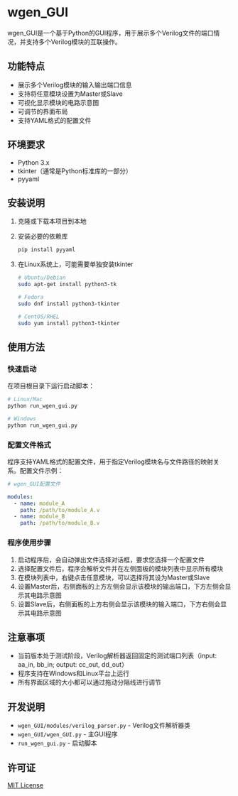 # wgen_GUI

wgen_GUI是一个基于Python的GUI程序，用于展示多个Verilog文件的端口情况，并支持多个Verilog模块的互联操作。

## 功能特点

- 展示多个Verilog模块的输入输出端口信息
- 支持将任意模块设置为Master或Slave
- 可视化显示模块的电路示意图
- 可调节的界面布局
- 支持YAML格式的配置文件

## 环境要求

- Python 3.x
- tkinter（通常是Python标准库的一部分）
- pyyaml

## 安装说明

1. 克隆或下载本项目到本地

2. 安装必要的依赖库
   ```bash
   pip install pyyaml
   ```

3. 在Linux系统上，可能需要单独安装tkinter
   ```bash
   # Ubuntu/Debian
   sudo apt-get install python3-tk
   
   # Fedora
   sudo dnf install python3-tkinter
   
   # CentOS/RHEL
   sudo yum install python3-tkinter
   ```

## 使用方法

### 快速启动

在项目根目录下运行启动脚本：

```bash
# Linux/Mac
python run_wgen_gui.py

# Windows
python run_wgen_gui.py
```

### 配置文件格式

程序支持YAML格式的配置文件，用于指定Verilog模块名与文件路径的映射关系。配置文件示例：

```yaml
# wgen_GUI配置文件

modules:
  - name: module_A
    path: /path/to/module_A.v
  - name: module_B
    path: /path/to/module_B.v
```

### 程序使用步骤

1. 启动程序后，会自动弹出文件选择对话框，要求您选择一个配置文件
2. 选择配置文件后，程序会解析文件并在左侧面板的模块列表中显示所有模块
3. 在模块列表中，右键点击任意模块，可以选择将其设为Master或Slave
4. 设置Master后，右侧面板的上方左侧会显示该模块的输出端口，下方左侧会显示其电路示意图
5. 设置Slave后，右侧面板的上方右侧会显示该模块的输入端口，下方右侧会显示其电路示意图

## 注意事项

- 当前版本处于测试阶段，Verilog解析器返回固定的测试端口列表（input: aa_in, bb_in; output: cc_out, dd_out）
- 程序支持在Windows和Linux平台上运行
- 所有界面区域的大小都可以通过拖动分隔线进行调节

## 开发说明

- `wgen_GUI/modules/verilog_parser.py` - Verilog文件解析器类
- `wgen_GUI/wgen_GUI.py` - 主GUI程序
- `run_wgen_gui.py` - 启动脚本

## 许可证

[MIT License](LICENSE)